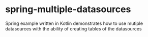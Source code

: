 # spring-multiple-datasources
Spring example written in Kotlin demonstrates how to use mutiple datasources with the ability of creating tables of the datasources

